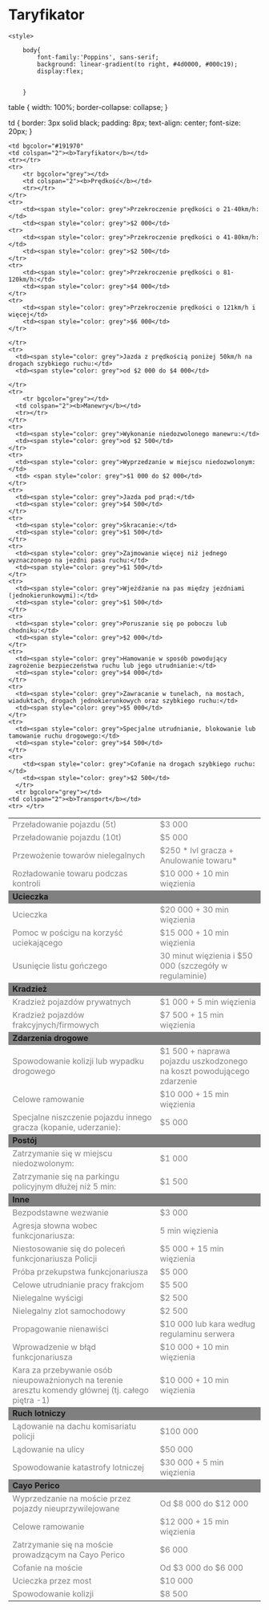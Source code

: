 # Taryfikator
<!DOCTYPE html>
<html lang="pl">
    <head>
    <meta charset="UTF-8">
    <meta http-equiv="X-UA-Compatible" content="IE=edge">
    <link rel="stylesheet" type="text/css" href="css/main.css">
    
    <style>
    
        body{
            font-family:'Poppins', sans-serif;
            background: linear-gradient(to right, #4d0000, #000c19);
            display:flex;
            

        }
  table {
  width: 100%;
  border-collapse: collapse;
}

td   {
  border: 3px solid black;
  padding: 8px;
  text-align: center;
  font-size: 20px;
}
        
        
  
  
  
  

 
  





    


</style>

<table>
    
    <td bgcolor="#191970"
    <td colspan="2"><b>Taryfikator</b></td>
    <tr></tr>
    <tr>
        <tr bgcolor="grey"></td>
        <td colspan="2"><b>Prędkość</b></td>
        <tr></tr>
    </tr>
    <tr>
        <td><span style="color: grey">Przekroczenie prędkości o 21-40km/h:</td>
        <td><span style="color: grey">$2 000</td>
    <tr>
        <td><span style="color: grey">Przekroczenie prędkości o 41-80km/h:</td>
        <td><span style="color: grey">$2 500</td>
    </tr>
    <tr>
        <td><span style="color: grey">Przekroczenie prędkości o 81-120km/h:</td>
        <td><span style="color: grey">$4 000</td>
    </tr>
    <tr>
        <td><span style="color: grey">Przekroczenie prędkości o 121km/h i więcej</td>
        <td><span style="color: grey">$6 000</td>
    </tr>
      
    </tr>
    <tr>
      <td><span style="color: grey">Jazda z prędkością poniżej 50km/h na drogach szybkiego ruchu:</td>
      <td><span style="color: grey">od $2 000 do $4 000</td>
      
    </tr>
    <tr>
        <tr bgcolor="grey"></td>
      <td colspan="2"><b>Manewry</b></td>
      <tr></tr>
    </tr>
    <tr>
      <td><span style="color: grey">Wykonanie niedozwolonego manewru:</td>
      <td><span style="color: grey">od $2 500</td>
    </tr>
    <tr>
      <td><span style="color: grey">Wyprzedzanie w miejscu niedozwolonym:</td>
      <td> <span style="color: grey">$1 000 do $2 000</td>
    </tr>
    <tr>
      <td><span style="color: grey">Jazda pod prąd:</td>
      <td><span style="color: grey">$4 500</td>
    </tr>
    <tr>
      <td><span style="color: grey">Skracanie:</td>
      <td><span style="color: grey">$1 500</td>
    </tr>
    <tr>
      <td><span style="color: grey">Zajmowanie więcej niż jednego wyznaczonego na jezdni pasa ruchu:</td>
      <td><span style="color: grey">$1 500</td>
    </tr>
    <tr>
      <td><span style="color: grey">Wjeżdżanie na pas między jezdniami (jednokierunkowymi):</td>
      <td><span style="color: grey">$1 500</td>
    </tr>
    <tr>
      <td><span style="color: grey">Poruszanie się po poboczu lub chodniku:</td>
      <td><span style="color: grey">$2 000</td>
    </tr>
    <tr>
      <td><span style="color: grey">Hamowanie w sposób powodujący zagrożenie bezpieczeństwa ruchu lub jego utrudnianie:</td>
      <td><span style="color: grey">$4 000</td>
    </tr>
    <tr>
      <td><span style="color: grey">Zawracanie w tunelach, na mostach, wiaduktach, drogach jednokierunkowych oraz szybkiego ruchu:</td>
      <td><span style="color: grey">$5 000</td>
    </tr>
    <tr>
      <td><span style="color: grey">Specjalne utrudnianie, blokowanie lub tamowanie ruchu drogowego:</td>
      <td><span style="color: grey">$4 500</td>
    </tr>
    <tr>
        <td><span style="color: grey">Cofanie na drogach szybkiego ruchu:</td>
        <td><span style="color: grey">$2 500</td>
      </tr>
      <tr bgcolor="grey"></td>
    <td colspan="2"><b>Transport</b></td>
    <tr> </tr>
  </tr>
  <tr>
    <td><span style="color: grey">Przeładowanie pojazdu (5t)</td>
    <td><span style="color: grey">$3 000</td>
  </tr>
  <tr>
    <td><span style="color: grey">Przeładowanie pojazdu (10t)</td>
    <td><span style="color: grey">$5 000</td>
  </tr>
  <tr>
    <td><span style="color: grey">Przewożenie towarów nielegalnych</td>
    <td><span style="color: grey">$250 * lvl gracza + Anulowanie towaru*</td>
  </tr>
  <tr>
    <td><span style="color: grey">Rozładowanie towaru podczas kontroli</td>
    <td><span style="color: grey">$10 000 + 10 min więzienia</td>
  </tr>
  <tr>
    <tr bgcolor="grey"></td>
    <td colspan="2"><b>Ucieczka</b></td>
    <tr></tr>
  </tr>
  <tr>
    <td><span style="color: grey">Ucieczka</td>
    <td><span style="color: grey">$20 000 + 30 min więzienia</td>
  </tr>
  <tr>
    <td><span style="color: grey">Pomoc w pościgu na korzyść uciekającego</td>
    <td><span style="color: grey">$15 000 + 10 min więzienia</td>
  </tr>
  <tr>
    <td><span style="color: grey">Usunięcie listu gończego</td>
    <td><span style="color: grey">30 minut więzienia i $50 000 (szczegóły w regulaminie)</td>
  </tr>
  <tr>
    <tr bgcolor="grey"></td>
    <td colspan="2"><b>Kradzież</b></td>
    <tr></tr>
  </tr>
  <tr>
    <td><span style="color: grey">Kradzież pojazdów prywatnych</td>
    <td><span style="color: grey">$1 000 + 5 min więzienia</td>
  </tr>
  <tr>
    <td><span style="color: grey">Kradzież pojazdów frakcyjnych/firmowych</td>
    <td><span style="color: grey">$7 500 + 15 min więzienia</td>
  </tr>
  <tr>
    <tr bgcolor="grey"></td>
    <td colspan="2"><b>Zdarzenia drogowe</b></td>
    <tr></tr> 
    </tr>
  <tr>
    <td><span style="color: grey">Spowodowanie kolizji lub wypadku drogowego</td>
    <td><span style="color: grey">$1 500 + naprawa pojazdu uszkodzonego na koszt powodującego zdarzenie</td>
  </tr>  
  <tr>
    <td><span style="color: grey">Celowe ramowanie</td>
    <td><span style="color: grey">$10 000 + 15 min więzienia</td>
  </tr>
  <tr>
    <td><span style="color: grey">Specjalne niszczenie pojazdu innego gracza (kopanie, uderzanie):</td>
    <td><span style="color: grey">$5 000</td>
  </tr>
  <tr>
    <tr bgcolor="grey"></td>
    <td colspan="2"><b>Postój</b></td>
    <tr></tr>
  </tr>
  <tr>
    <td><span style="color: grey">Zatrzymanie się w miejscu niedozwolonym:</td>
    <td><span style="color: grey">$1 000 </td>
  </tr>
  <tr>
    <td><span style="color: grey">Zatrzymanie się na parkingu policyjnym dłużej niż 5 min:</td>
    <td><span style="color: grey">$1 500</td>
  </tr>
  <tr>
    <tr bgcolor="grey"></td>
    <td colspan="2"><b>Inne</b></td>
    <tr></tr>
  </tr>
  <tr>
    <td><span style="color: grey">Bezpodstawne wezwanie</td>
    <td><span style="color: grey">$3 000</td>
  </tr>
  <tr>
    
  <tr>
    <td><span style="color: grey">Agresja słowna wobec funkcjonariusza:</td>
    <td><span style="color: grey">5 min więzienia</td>
  </tr>
  <tr>
    <td><span style="color: grey">Niestosowanie się do poleceń funkcjonariusza Policji</td>
    <td><span style="color: grey">$5 000 + 15 min więzienia</td>
  </tr>
  <tr>
    <td><span style="color: grey">Próba przekupstwa funkcjonariusza</td>
    <td><span style="color: grey">$5 000 </td>
  </tr>
  <tr>
    <td><span style="color: grey">Celowe utrudnianie pracy frakcjom</td>
    <td><span style="color: grey">$5 500</td>
  </tr>
  <tr>
    <td><span style="color: grey">Nielegalne wyścigi</td>
    <td><span style="color: grey">$2 500</td>
  </tr>
  <tr>
    <td><span style="color: grey">Nielegalny zlot samochodowy</td>
    <td><span style="color: grey">$2 500</td>
  </tr>
  <tr>
    <td><span style="color: grey">Propagowanie nienawiści</td>
    <td><span style="color: grey">$10 000 lub kara według regulaminu serwera</td>
  </tr>
  <tr>
    <td><span style="color: grey">Wprowadzenie w błąd funkcjonariusza</td>
    <td><span style="color: grey">$10 000 + 10 min więzienia</td>
  </tr>
  <tr>
    <td><span style="color: grey">Kara za przebywanie osób nieupoważnionych na terenie aresztu komendy głównej (tj. całego piętra -1)</td>
    <td><span style="color: grey">$10 000 + 10 min więzienia</td>
  </tr>
  <tr bgcolor="grey"></td>
  <td colspan="2"><b>Ruch lotniczy</b></td>
  <tr></tr>
</tr>
<tr>
    <td><span style="color: grey">Lądowanie na dachu komisariatu policji</td>
    <td><span style="color: grey">$100 000</td>
  </tr>
  <tr>
    <td><span style="color: grey">Lądowanie na ulicy</td>
    <td><span style="color: grey">$50 000</td>
  </tr>
  <tr>
    <td><span style="color: grey">Spowodowanie katastrofy lotniczej</td>
    <td><span style="color: grey">$30 000 + 5 min więzienia</td>
    </tr>
    <tr bgcolor="grey"></td>
  <td colspan="2"><b>Cayo Perico</b></td>
  <tr></tr>
</tr>
<tr>
    <td><span style="color: grey">Wyprzedzanie na moście przez pojazdy nieuprzywilejowane</td>
    <td><span style="color: grey">Od $8 000 do $12 000</td>
  </tr>
  <tr>
    <td><span style="color: grey">Celowe ramowanie</td>
    <td><span style="color: grey">$12 000 + 15 min więzienia</td>
  </tr>
  <tr>
    <td><span style="color: grey">Zatrzymanie się na moście prowadzącym na Cayo Perico</td>
    <td><span style="color: grey">$6 000</td>
  </tr>
  <tr>
    <td><span style="color: grey">Cofanie na moście</td>
    <td><span style="color: grey">Od $3 000 do $6 000</td>
  </tr>
  <tr>
    <td><span style="color: grey">Ucieczka przez most</td>
    <td><span style="color: grey">$10 000</td>
  </tr>
  <tr>
    <td><span style="color: grey">Spowodowanie kolizji</td>
    <td><span style="color: grey">$8 500</td>
  </tr>
